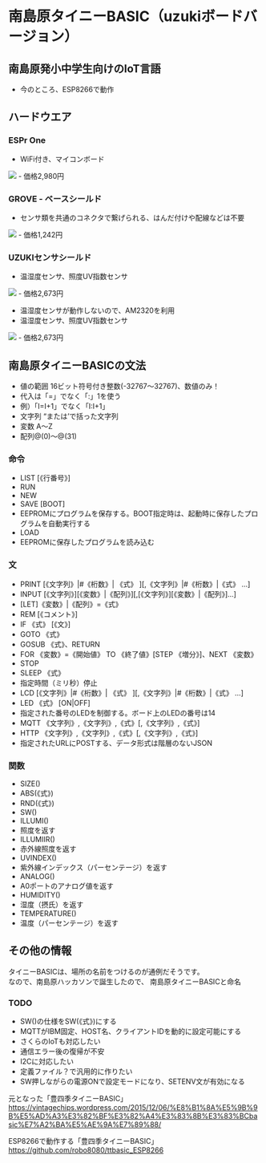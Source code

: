 # 南島原タイニーBASIC（uzukiボードバージョン）
## 南島原発小中学生向けのIoT言語
- 今のところ、ESP8266で動作

## ハードウエア
### ESPr One
- WiFi付き、マイコンボード
<img src="https://docid81hrs3j1.cloudfront.net/contents/large/2620_1.jpg">
- 価格2,980円
<https://www.switch-science.com/catalog/2620/>

### GROVE - ベースシールド
- センサ類を共通のコネクタで繋げられる、はんだ付けや配線などは不要
<img src="https://statics3.seeedstudio.com/seeed/img/2016-09/oJYc6A5jTrgslQWC5j7gw9tI.jpg">
- 価格1,242円
<https://www.switch-science.com/catalog/1293/>

### UZUKIセンサシールド
- 温湿度センサ、照度UV指数センサ
<img src="https://docid81hrs3j1.cloudfront.net/contents/large/uzuki-001-500.jpg">
- 価格2,673円
<https://www.switch-science.com/catalog/2555/>

- 温湿度センサが動作しないので、AM2320を利用
 - 温湿度センサ、照度UV指数センサ
<img src="http://akizukidenshi.com/img/goods/L/M-08663.jpg">
 - 価格2,673円
<http://akizukidenshi.com/catalog/g/gM-08663/>



## 南島原タイニーBASICの文法
- 値の範囲 16ビット符号付き整数(-32767～32767)、数値のみ！
- 代入は「=」でなく「:」1を使う
 - 例）「I=I+1」でなく「I:I+1」
- 文字列 “または’で括った文字列
- 変数 A～Z
- 配列@(0)～@(31)

### 命令
- LIST [《行番号》]
- RUN
- NEW
- SAVE [BOOT]
 - EEPROMにプログラムを保存する。BOOT指定時は、起動時に保存したプログラムを自動実行する
- LOAD
 - EEPROMに保存したプログラムを読み込む


### 文
- PRINT [《文字列》|#《桁数》| 《式》 ][,《文字列》|#《桁数》|《式》 …]
- INPUT [《文字列》][《変数》|《配列》][,[《文字列》][《変数》|《配列》]…]
- [LET]《変数》|《配列》=《式》
- REM [《コメント》]
- IF 《式》 [《文》]
- GOTO 《式》
- GOSUB 《式》、RETURN
- FOR 《変数》=《開始値》 TO 《終了値》[STEP 《増分》]、NEXT 《変数》
- STOP
- SLEEP 《式》
 - 指定時間（ミリ秒）停止
- LCD [《文字列》|#《桁数》| 《式》 ][,《文字列》|#《桁数》|《式》 …]
- LED 《式》 [ON|OFF]
 - 指定された番号のLEDを制御する。ボード上のLEDの番号は14
- MQTT 《文字列》,《文字列》,《式》[,《文字列》,《式》]
- HTTP 《文字列》,《文字列》,《式》[,《文字列》,《式》]
 - 指定されたURLにPOSTする、データ形式は階層のないJSON


### 関数
- SIZE()
- ABS(《式》)
- RND(《式》)
- SW()
- ILLUMI()
 - 照度を返す
- ILLUMIIR()
 - 赤外線照度を返す
- UVINDEX()
 - 紫外線インデックス（パーセンテージ）を返す
- ANALOG()
 - A0ポートのアナログ値を返す
- HUMIDITY()
 - 湿度（摂氏）を返す
- TEMPERATURE()
 - 温度（パーセンテージ）を返す


## その他の情報
タイニーBASICは、場所の名前をつけるのが通例だそうです。  
なので、南島原ハッカソンで誕生したので、
南島原タイニーBASICと命名

### TODO
- SW()の仕様をSW(《式》)にする
- MQTTがIBM固定、HOST名、クライアントIDを動的に設定可能にする
- さくらのIoTも対応したい
- 通信エラー後の復帰が不安
- I2Cに対応したい
 - 定義ファイル？で汎用的に作りたい
 - SW押しながらの電源ONで設定モードになり、SETENV文が有効になる


元となった「豊四季タイニーBASIC」
<https://vintagechips.wordpress.com/2015/12/06/%E8%B1%8A%E5%9B%9B%E5%AD%A3%E3%82%BF%E3%82%A4%E3%83%8B%E3%83%BCbasic%E7%A2%BA%E5%AE%9A%E7%89%88/>

ESP8266で動作する「豊四季タイニーBASIC」
<https://github.com/robo8080/ttbasic_ESP8266>
